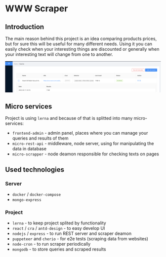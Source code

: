 # WWW Scraper


## Introduction

The main reason behind this project is an idea comparing products prices, but for sure this will be useful for many different needs. Using it you can easily check when your interesting things are discounted or generally when your interesting text will change from one to another.

![Home Page](/.docs/images/www-scraper-home-page.png)

## Micro services

Project is using `lerna` and because of that is splitted into many micro-services:

- `frontend-admin` - admin panel, places where you can manage your queries and results of them
- `micro-rest-api` - middleware, node server, using for manipulating the data in database
- `micro-scrapper` - node deamon responsible for checking texts on pages

## Used technologies

### Server

- `docker` / `docker-compose`
- `mongo-express`

### Project

- `lerna` - to keep project splited by functionality
- `react` / `cra` / `antd-design` - to easy develop UI
- `nodejs` / `express` - to run REST server and scraper deamon
- `puppeteer` and `cherio` - for e2e tests (scraping data from websites)
- `node-cron` - to run scraper periodically
- `mongodb` - to store queries and scraped results
